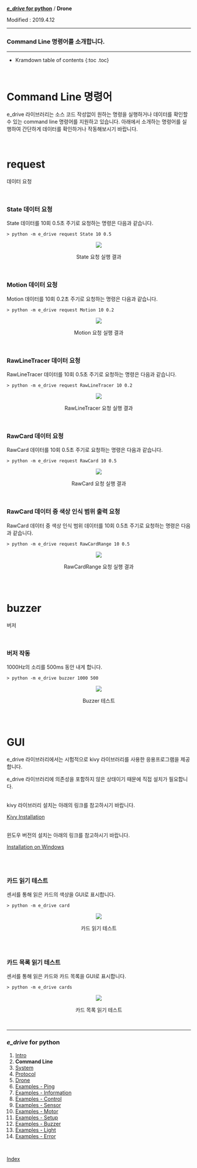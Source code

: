 **[*e_drive* for python](index.md)** / **Drone**

Modified : 2019.4.12

---

<h3>Command Line 명령어를 소개합니다.</h3>

---

* Kramdown table of contents
{:toc .toc}

<br>


# Command Line 명령어

e_drive 라이브러리는 소스 코드 작성없이 원하는 명령을 실행하거나 데이터를 확인할 수 있는 command line 명령어를 
지원하고 있습니다. 아래에서 소개하는 명령어를 실행하여 간단하게 데이터를 확인하거나 작동해보시기 바랍니다.

<br>


# request

데이터 요청

<br>

### State 데이터 요청

State 데이터를 10회 0.5초 주기로 요청하는 명령은 다음과 같습니다.

```
> python -m e_drive request State 10 0.5
```

<div align="center">
    <img src="../images/05_commandline_request_state.png">
    <p>State 요청 실행 결과</p>
</div>

<br>


### Motion 데이터 요청

Motion 데이터를 10회 0.2초 주기로 요청하는 명령은 다음과 같습니다.

```
> python -m e_drive request Motion 10 0.2
```

<div align="center">
    <img src="../images/05_commandline_request_motion.png">
    <p>Motion 요청 실행 결과</p>
</div>

<br>


### RawLineTracer 데이터 요청

RawLineTracer 데이터를 10회 0.5초 주기로 요청하는 명령은 다음과 같습니다.

```
> python -m e_drive request RawLineTracer 10 0.2
```

<div align="center">
    <img src="../images/05_commandline_request_rawlinetracer.png">
    <p>RawLineTracer 요청 실행 결과</p>
</div>

<br>


### RawCard 데이터 요청

RawCard 데이터를 10회 0.5초 주기로 요청하는 명령은 다음과 같습니다.

```
> python -m e_drive request RawCard 10 0.5
```

<div align="center">
    <img src="../images/05_commandline_request_rawcard.png">
    <p>RawCard 요청 실행 결과</p>
</div>

<br>


### RawCard 데이터 중 색상 인식 범위 출력 요청

RawCard 데이터 중 색상 인식 범위 데이터를 10회 0.5초 주기로 요청하는 명령은 다음과 같습니다.

```
> python -m e_drive request RawCardRange 10 0.5
```

<div align="center">
    <img src="../images/05_commandline_request_rawcardrange.png">
    <p>RawCardRange 요청 실행 결과</p>
</div>


<br>
<br>



# buzzer

버저

<br>

### 버저 작동

1000Hz의 소리를 500ms 동안 내게 합니다.

```
> python -m e_drive buzzer 1000 500
```

<div align="center">
    <img src="../images/05_commandline_buzzer.png">
    <p>Buzzer 테스트</p>
</div>



<br>
<br>



# GUI

e_drive 라이브러리에서는 시험적으로 kivy 라이브러리를 사용한 응용프로그램을 제공합니다.

e_drive 라이브러리에 의존성을 포함하지 않은 상태이기 때문에 직접 설치가 필요합니다.

<br>
kivy 라이브러리 설치는 아래의 링크를 참고하시기 바랍니다.

[Kivy Installation](https://kivy.org/doc/stable/installation/installation.html)

<br>
윈도우 버전의 설치는 아래의 링크를 참고하시기 바랍니다.

[Installation on Windows](https://kivy.org/doc/stable/installation/installation-windows.html#installation)

<br>
<br>

### 카드 읽기 테스트

센서를 통해 읽은 카드의 색상을 GUI로 표시합니다.

```
> python -m e_drive card
```

<div align="center">
    <img src="../images/05_commandline_card.png">
    <p>카드 읽기 테스트</p>
</div>

<br>
<br>

### 카드 목록 읽기 테스트

센서를 통해 읽은 카드와 카드 목록을 GUI로 표시합니다.

```
> python -m e_drive cards
```

<div align="center">
    <img src="../images/05_commandline_cards.png">
    <p>카드 목록 읽기 테스트</p>
</div>






<br>




---

<h3><i>e_drive</i> for python</H3>

 1. [Intro](01_intro.md)
 2. **Command Line**
 3. [System](03_system.md)
 4. [Protocol](04_protocol.md)
 5. [Drone](05_drone.md)
 6. [Examples - Ping](examples_01_ping.md)
 7. [Examples - Information](examples_02_information.md)
 8. [Examples - Control](examples_03_control.md)
 9. [Examples - Sensor](examples_04_sensor.md)
10. [Examples - Motor](examples_05_motor.md)
11. [Examples - Setup](examples_06_setup.md)
12. [Examples - Buzzer](examples_07_buzzer.md)
13. [Examples - Light](examples_08_light.md)
14. [Examples - Error](examples_09_error.md)

<br>

[Index](index.md)
